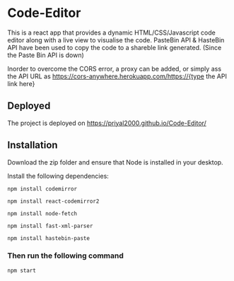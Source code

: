 # Code-Editor
This is a react app that provides a dynamic HTML/CSS/Javascript code editor along with a live view to visualise the code. PasteBin API & HasteBin API have been used to copy the code to a shareble link generated. (Since the Paste Bin API is down)

Inorder to overcome the CORS error, a proxy can be added, or simply ass the API URL as https://cors-anywhere.herokuapp.com/https://{type the API link here}

## Deployed 
The project is deployed on 
https://priyal2000.github.io/Code-Editor/


## Installation
Download the zip folder and ensure that Node is installed in your desktop.

Install the following dependencies:
<pre><code>npm install codemirror
</code></pre>

<pre><code>npm install react-codemirror2</pre></code>

<pre><code>npm install node-fetch</pre></code>

<pre><code>npm install fast-xml-parser</pre></code>

<pre><code>npm install hastebin-paste</pre></code>


### Then run the following command

<pre><code>npm start</pre></code>

